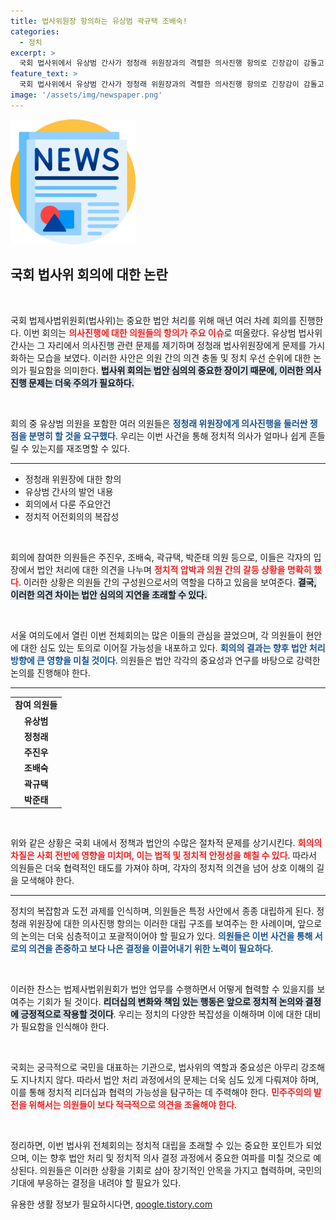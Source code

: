 ```yaml
---
title: 법사위원장 항의하는 유상범 곽규택 조배숙!
categories:
  - 정치
excerpt: >
  국회 법사위에서 유상범 간사가 정청래 위원장과의 격렬한 의사진행 항의로 긴장감이 감돌고 있다. 이 사태의 배경과 여파는? 클릭하세요!
feature_text: >
  국회 법사위에서 유상범 간사가 정청래 위원장과의 격렬한 의사진행 항의로 긴장감이 감돌고 있다. 이 사태의 배경과 여파는? 클릭하세요!
image: '/assets/img/newspaper.png'
---
```


<p><img src="/assets/img/newspaper.png" alt="kimp 속보" /></p>

<h2 data-ke-size="size26">국회 법사위 회의에 대한 논란</h2>

<p data-ke-size="size16">&nbsp;</p>

<p>국회 법제사법위원회(법사위)는 중요한 법안 처리를 위해 매년 여러 차례 회의를 진행한다. 이번 회의는 <b><span style="color: #ee2323;">의사진행에 대한 의원들의 항의가 주요 이슈</span></b>로 떠올랐다. 유상범 법사위 간사는 그 자리에서 의사진행 관련 문제를 제기하며 정청래 법사위원장에게 문제를 가시화하는 모습을 보였다. 이러한 사안은 의원 간의 의견 충돌 및 정치 우선 순위에 대한 논의가 필요함을 의미한다. <b><span style="background-color: #21538527;">법사위 회의는 법안 심의의 중요한 장이기 때문에, 이러한 의사진행 문제는 더욱 주의가 필요하다.</span></b> </p>

<p data-ke-size="size16">&nbsp;</p>

<p>회의 중 유상범 의원을 포함한 여러 의원들은 <b><span style="color: #1a5490;">정청래 위원장에게 의사진행을 둘러싼 쟁점을 분명히 할 것을 요구했다</span></b>. 우리는 이번 사건을 통해 정치적 의사가 얼마나 쉽게 흔들릴 수 있는지를 재조명할 수 있다. </p>

<hr>

<ul>
    <li>정청래 위원장에 대한 항의</li>
    <li>유상범 간사의 발언 내용</li>
    <li>회의에서 다룬 주요안건</li>
    <li>정치적 어전회의의 복잡성</li>
</ul>

<p data-ke-size="size16">&nbsp;</p>

<p>회의에 참여한 의원들은 주진우, 조배숙, 곽규택, 박준태 의원 등으로, 이들은 각자의 입장에서 법안 처리에 대한 의견을 나누며 <b><span style="color: #ee2323;">정치적 압박과 의원 간의 갈등 상황을 명확히 했다</span></b>. 이러한 상황은 의원들 간의 구성원으로서의 역할을 다하고 있음을 보여준다. <b><span style="background-color: #21538527;">결국, 이러한 의견 차이는 법안 심의의 지연을 초래할 수 있다.</span></b> </p>

<p data-ke-size="size16">&nbsp;</p>

<p>서울 여의도에서 열린 이번 전체회의는 많은 이들의 관심을 끌었으며, 각 의원들이 현안에 대한 심도 있는 토의로 이어질 가능성을 내포하고 있다. <b><span style="color: #1a5490;">회의의 결과는 향후 법안 처리 방향에 큰 영향을 미칠 것이다</span></b>. 의원들은 법안 각각의 중요성과 연구를 바탕으로 강력한 논의를 진행해야 한다.</p>

<hr>

<table style="width: 100%; border-collapse: collapse;">
    <tr>
        <td style="text-align: center; height: 17px;"><b>참여 의원들</b></td>
    </tr>
    <tr>
        <td style="text-align: center; height: 17px;"><b>유상범</b></td>
    </tr>
    <tr>
        <td style="text-align: center; height: 17px;"><b>정청래</b></td>
    </tr>
    <tr>
        <td style="text-align: center; height: 17px;"><b>주진우</b></td>
    </tr>
    <tr>
        <td style="text-align: center; height: 17px;"><b>조배숙</b></td>
    </tr>
    <tr>
        <td style="text-align: center; height: 17px;"><b>곽규택</b></td>
    </tr>
    <tr>
        <td style="text-align: center; height: 17px;"><b>박준태</b></td>
    </tr>
</table>

<p data-ke-size="size16">&nbsp;</p>

<p>위와 같은 상황은 국회 내에서 정책과 법안의 수많은 절차적 문제를 상기시킨다. <b><span style="color: #ee2323;">회의의 차질은 사회 전반에 영향을 미치며, 이는 법적 및 정치적 안정성을 해칠 수 있다</span></b>. 따라서 의원들은 더욱 협력적인 태도를 가져야 하며, 각자의 정치적 의견을 넘어 상호 이해의 길을 모색해야 한다. </p>

<hr>

<p>정치의 복잡함과 도전 과제를 인식하며, 의원들은 특정 사안에서 종종 대립하게 된다. 정청래 위원장에 대한 의사진행 항의는 이러한 대립 구조를 보여주는 한 사례이며, 앞으로의 논의는 더욱 심층적이고 포괄적이어야 할 필요가 있다. <b><span style="color: #1a5490;">의원들은 이번 사건을 통해 서로의 의견을 존중하고 보다 나은 결정을 이끌어내기 위한 노력이 필요하다</span></b>.</p>

<p data-ke-size="size16">&nbsp;</p>

<p>이러한 찬스는 법제사법위원회가 법안 업무를 수행하면서 어떻게 협력할 수 있을지를 보여주는 기회가 될 것이다. <b><span style="background-color: #21538527;">리더십의 변화와 책임 있는 행동은 앞으로 정치적 논의와 결정에 긍정적으로 작용할 것이다</span></b>. 우리는 정치의 다양한 복잡성을 이해하며 이에 대한 대비가 필요함을 인식해야 한다.</p>

<p data-ke-size="size16">&nbsp;</p>

<p>국회는 궁극적으로 국민을 대표하는 기관으로, 법사위의 역할과 중요성은 아무리 강조해도 지나치지 않다. 따라서 법안 처리 과정에서의 문제는 더욱 심도 있게 다뤄져야 하며, 이를 통해 정치적 리더십과 협력의 가능성을 탐구하는 데 주력해야 한다. <b><span style="color: #ee2323;">민주주의의 발전을 위해서는 의원들이 보다 적극적으로 의견을 조율해야 한다</span></b>. </p>

<p data-ke-size="size16">&nbsp;</p>

<p>정리하면, 이번 법사위 전체회의는 정치적 대립을 초래할 수 있는 중요한 포인트가 되었으며, 이는 향후 법안 처리 및 정치적 의사 결정 과정에서 중요한 여파를 미칠 것으로 예상된다. 의원들은 이러한 상황을 기회로 삼아 장기적인 안목을 가지고 협력하며, 국민의 기대에 부응하는 결정을 내려야 할 필요가 있다. </p>
유용한 생활 정보가 필요하시다면, <a href="https://qoogle.tistory.com" rel="dofollow">qoogle.tistory.com</a>


